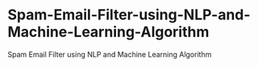 # Spam-Email-Filter-using-NLP-and-Machine-Learning-Algorithm
Spam Email Filter using NLP and Machine Learning Algorithm
